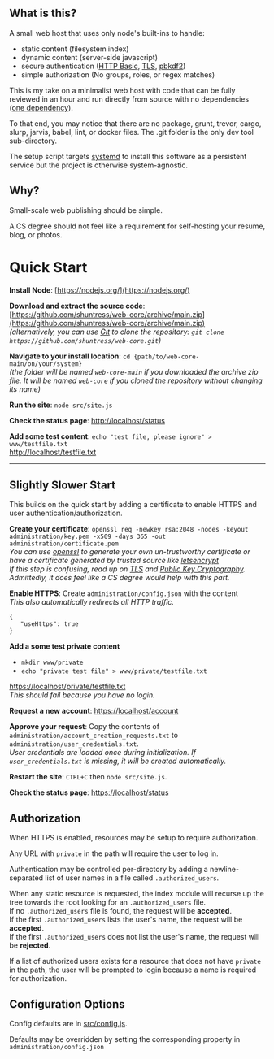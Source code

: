 
## What is this?
A small web host that uses only node's built-ins to handle:
 - static content (filesystem index)
 - dynamic content (server-side javascript)
 - secure authentication ([HTTP Basic](https://tools.ietf.org/html/rfc7617), [TLS](https://tools.ietf.org/html/rfc8446), [pbkdf2](https://tools.ietf.org/html/rfc8018))
 - simple authorization (No groups, roles, or regex matches)

This is my take on a minimalist web host with code that
can be fully reviewed in an hour and run directly from
source with no dependencies ([one dependency](https://nodejs.org)).

To that end, you may notice that there are no package, grunt, trevor, cargo,
slurp, jarvis, babel, lint, or docker files. The .git folder is the only dev
tool sub-directory.

The setup script targets [systemd](https://systemd.io/) to install this software as a persistent service but the project is otherwise system-agnostic.

## Why?
Small-scale web publishing should be simple.

A CS degree should not feel like a requirement for self-hosting your resume, blog, or photos.

# Quick Start
**Install Node**: [https://nodejs.org/](https://nodejs.org/)

**Download and extract the source code**: [https://github.com/shuntress/web-core/archive/main.zip](https://github.com/shuntress/web-core/archive/main.zip)  
*(alternatively, you can use [Git](https://git-scm.com/downloads) to clone the repository: `git clone https://github.com/shuntress/web-core.git`)*  

**Navigate to your install location**: `cd {path/to/web-core-main/on/your/system}`  
*(the folder will be named `web-core-main` if you downloaded the archive zip file. It will be named `web-core` if you cloned the repository without changing its name)*

**Run the site**: `node src/site.js`

**Check the status page**: [http://localhost/status](http://localhost/private/status)

**Add some test content**: `echo "test file, please ignore" > www/testfile.txt`  
[http://localhost/testfile.txt](http://localhost/testfile.txt)

---

## Slightly Slower Start

This builds on the quick start by adding a certificate to enable HTTPS and user authentication/authorization.

**Create your certificate**: `openssl req -newkey rsa:2048 -nodes -keyout administration/key.pem -x509 -days 365 -out administration/certificate.pem`  
*You can use [openssl](https://www.openssl.org/) to generate your own un-trustworthy certificate or have a certificate generated by trusted source like [letsencrypt](https://letsencrypt.org/getting-started/)*  
*If this step is confusing, read up on [TLS](https://en.m.wikipedia.org/wiki/Transport_Layer_Security) and [Public Key Cryptography](https://en.m.wikipedia.org/wiki/Public-key_cryptography).*  
*Admittedly, it does feel like a CS degree would help with this part.*

**Enable HTTPS**: Create `administration/config.json` with the content  
*This also automatically redirects all HTTP traffic.*
```
{
   "useHttps": true
}
```

**Add a some test private content**
 - `mkdir www/private`
 - `echo "private test file" > www/private/testfile.txt`

[https://localhost/private/testfile.txt](https://localhost/private/testfile.txt)  
*This should fail because you have no login.*

**Request a new account**: [https://localhost/account](https://localhost/account)

**Approve your request**: Copy the contents of `administration/account_creation_requests.txt` to `administration/user_credentials.txt`.  
*User credentials are loaded once during initialization. If `user_credentials.txt` is missing, it will be created automatically.*

**Restart the site**: `CTRL+C` then `node src/site.js`.

**Check the status page**: [https://localhost/status](https://localhost/private/status)

## Authorization
When HTTPS is enabled, resources may be setup to require authorization.

Any URL with `private` in the path will require the user to log in.

Authentication may be controlled per-directory by adding a newline-separated list of user names in a file called `.authorized_users`.

When any static resource is requested, the index module will recurse up the tree towards the root looking for an `.authorized_users` file.  
If no `.authorized_users` file is found, the request will be **accepted**.  
If the first `.authorized_users` lists the user's name, the request will be **accepted**.  
If the first `.authorized_users` does not list the user's name, the request will be **rejected**.

If a list of authorized users exists for a resource that does not have `private` in the path, the user will be prompted to login because a name is required for authorization.

## Configuration Options
Config defaults are in [src/config.js](https://github.com/shuntress/web-core/blob/main/src/config.js).

Defaults may be overridden by setting the corresponding property in `administration/config.json`
